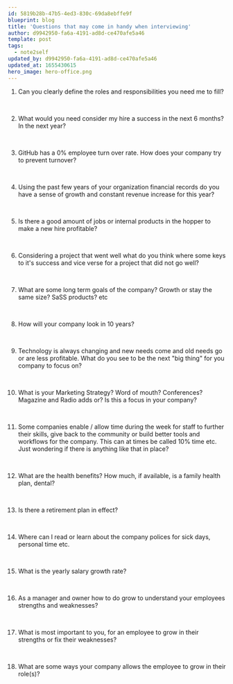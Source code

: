 ```yaml
---
id: 5819b28b-47b5-4ed3-830c-69da8ebffe9f
blueprint: blog
title: 'Questions that may come in handy when interviewing'
author: d9942950-fa6a-4191-ad8d-ce470afe5a46
template: post
tags:
  - note2self
updated_by: d9942950-fa6a-4191-ad8d-ce470afe5a46
updated_at: 1655430615
hero_image: hero-office.png
---
```

1. Can you clearly define the roles and responsibilities you need me to fill?
<br>

2. What would you need consider my hire a success in the next 6 months? In the next year?
<br>

3. GitHub has a 0% employee turn over rate. How does your company try to prevent turnover? 
<br>

4. Using the past few years of your organization financial records do you have a sense of growth and constant revenue increase for this year?
<br>

5. Is there a good amount of jobs or internal products in the hopper to make a new hire profitable?
<br>

6. Considering a project that went well what do you think where some keys to it's success and vice verse for a project that did not go well?
<br>

7. What are some long term goals of the company? Growth or stay the same size? SaSS products? etc
<br>

8. How will your company look in 10 years?
<br>

9. Technology is always changing and new needs come and old needs go or are less profitable. What do you see to be the next "big thing" for you company to focus on?
<br>

10. What is your Marketing Strategy? Word of mouth? Conferences? Magazine and Radio adds or? Is this a focus in your company?
<br>

11. Some companies enable / allow time during the week for staff to further their skills, give back to the community or build better tools and workflows for the company. This can at times be called 10% time etc. Just wondering if there is anything like that in place?
<br>

12. What are the health benefits? How much, if available, is a family health plan, dental?
<br>

13. Is there a retirement plan in effect?
<br>

14. Where can I read or learn about the company polices for sick days, personal time etc.
<br>

15. What is the yearly salary growth rate?
<br>

16. As a manager and owner how to do grow to understand your employees strengths and weaknesses?
<br>

17. What is most important to you, for an employee to grow in their strengths or fix their weaknesses?
<br>

18. What are some ways your company allows the employee to grow in their role(s)?
<br>